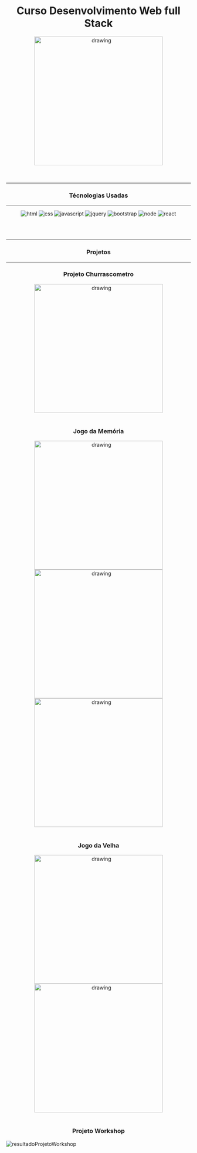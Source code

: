 <h1 align="center">Curso Desenvolvimento Web full Stack</h1> 

<div align="center">

  <img src="https://user-images.githubusercontent.com/87132093/210004130-6e889d99-1a40-4aa7-86c8-a3d1a399345f.jpg" alt="drawing" width="350"/>

</div>


<br>
<br>
<hr>
<h3 align="center">Técnologias Usadas</h3>
<hr>

<div align="center">
  
  ![html](https://user-images.githubusercontent.com/87132093/209996944-886e0d35-3b01-4f5c-b576-5512763a892b.png) 
  ![css](https://user-images.githubusercontent.com/87132093/209996952-e7c4114d-24d4-457e-a4d7-919d12b2285d.png)
  ![javascript](https://user-images.githubusercontent.com/87132093/209701687-ca62d779-7606-4dc2-a249-8b3d4beb4773.png)
  ![jquery](https://user-images.githubusercontent.com/87132093/209701708-30bee97f-1375-460e-81f3-766f62718351.png)
  ![bootstrap](https://user-images.githubusercontent.com/87132093/209701812-db957d24-9fe8-488c-b6fa-fc9f09032590.png)
  ![node](https://user-images.githubusercontent.com/87132093/209701838-0d39daf3-7c67-4284-bb9a-a374abcc29c8.png)
  ![react](https://user-images.githubusercontent.com/87132093/209701856-63979a96-f816-43af-a1ce-852010532dd1.png)
  
</div>

<br>
<br>
<hr>
<h3 align="center">Projetos</h3>
<hr>

<div align="center">
  <h3>Projeto Churrascometro</h3>

  <img src="https://user-images.githubusercontent.com/87132093/209702046-1671d71a-850e-4102-9f8b-42dadf739ae0.png" alt="drawing" width="350"/>

</div>
<br>
<div align="center">
  <h3>Jogo da Memória</h3>

  <img src="https://user-images.githubusercontent.com/87132093/209702084-6f94dec0-7345-4102-ab4a-cfccdbbe9f9a.png" alt="drawing" width="350"/>
  <img src="https://user-images.githubusercontent.com/87132093/209702086-36dc8b1c-a292-40e8-aea1-9170eb610ede.png" alt="drawing" width="350"/>
  <img src="https://user-images.githubusercontent.com/87132093/209702087-be5266fc-354a-45c6-ac5e-e4bec3065703.png" alt="drawing" width="350"/>

</div>
<br>

<div align="center">
  <h3>Jogo da Velha</h3>

  <img src="https://user-images.githubusercontent.com/87132093/209702141-73c21668-bfcf-4f14-a65b-93361b9f2247.png" alt="drawing" width="350"/>
  <img src="https://user-images.githubusercontent.com/87132093/209702145-8a4e4f51-a98a-437c-b5a2-fca90e7daa13.png" alt="drawing" width="350"/>

</div>
<br>

<h3 align="center">Projeto Workshop</h3>

![resultadoProjetoWorkshop](https://user-images.githubusercontent.com/87132093/209702176-ab1ec902-9d0c-4c0e-a504-11cea099fef3.png)

